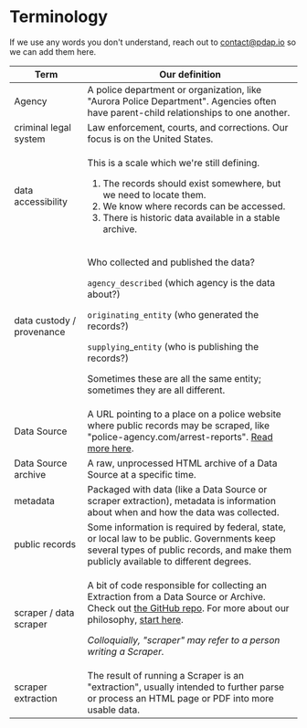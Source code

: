 # Terminology

If we use any words you don't understand, reach out to [contact@pdap.io](mailto:contact@pdap.io) so we can add them here.

| Term                      | Our definition                                                                                                                                                                                                                                                                                                                                                                           |
| ------------------------- | ---------------------------------------------------------------------------------------------------------------------------------------------------------------------------------------------------------------------------------------------------------------------------------------------------------------------------------------------------------------------------------------- |
| Agency                    | A police department or organization, like "Aurora Police Department". Agencies often have parent-child relationships to one another.                                                                                                                                                                                                                                                     |
| criminal legal system     | Law enforcement, courts, and corrections. Our focus is on the United States.                                                                                                                                                                                                                                                                                                             |
| data accessibility        | <p>This is a scale which we're still defining.</p><ol><li>The records should exist somewhere, but we need to locate them.</li><li>We know where records can be accessed.</li><li>There is historic data available in a stable archive.</li></ol>                                                                                                                                         |
| data custody / provenance | <p>Who collected and published the data?</p><p><code>agency_described</code> (which agency is the data about?)</p><p><code>originating_entity</code> (who generated the records?)</p><p><code>supplying</code>_<code>entity</code> (who is publishing the records?)</p><p>Sometimes these are all the same entity; sometimes they are all different.</p>                                 |
| Data Source               | A URL pointing to a place on a police website where public records may be scraped, like "police-agency.com/arrest-reports". [Read more here](what-is-a-data-source.md).                                                                                                                                                                                                                  |
| Data Source archive       | A raw, unprocessed HTML archive of a Data Source at a specific time.                                                                                                                                                                                                                                                                                                                     |
| metadata                  | Packaged with data (like a Data Source or scraper extraction), metadata is information about when and how the data was collected.                                                                                                                                                                                                                                                        |
| public records            | Some information is required by federal, state, or local law to be public. Governments keep several types of public records, and make them publicly available to different degrees.                                                                                                                                                                                                      |
| scraper / data scraper    | <p>A bit of code responsible for collecting an Extraction from a Data Source or Archive. Check out <a href="https://github.com/Police-Data-Accessibility-Project/scrapers/">the GitHub repo</a>. For more about our philosophy, <a href="../contribute/web-scraping/our-approach.md">start here</a>.</p><p><em>Colloquially, "scraper" may refer to a person writing a Scraper.</em></p> |
| scraper extraction        | The result of running a Scraper is an "extraction", usually intended to further parse or process an HTML page or PDF into more usable data.                                                                                                                                                                                                                                              |
